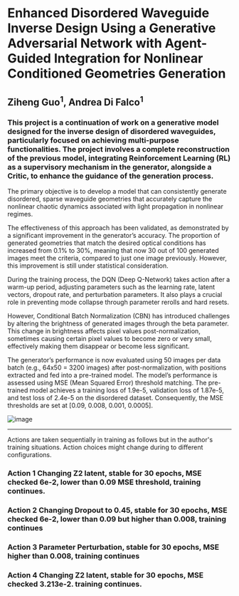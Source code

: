 # Enhanced Disordered Waveguide Inverse Design Using a Generative Adversarial Network with Agent-Guided Integration for Nonlinear Conditioned Geometries Generation
## Ziheng Guo<sup>1</sup>, Andrea Di Falco<sup>1</sup>


### This project is a continuation of work on a generative model designed for the inverse design of disordered waveguides, particularly focused on achieving multi-purpose functionalities. The project involves a complete reconstruction of the previous model, integrating Reinforcement Learning (RL) as a supervisory mechanism in the generator, alongside a Critic, to enhance the guidance of the generation process.

The primary objective is to develop a model that can consistently generate disordered, sparse waveguide geometries that accurately capture the nonlinear chaotic dynamics associated with light propagation in nonlinear regimes.

The effectiveness of this approach has been validated, as demonstrated by a significant improvement in the generator’s accuracy. The proportion of generated geometries that match the desired optical conditions has increased from 0.1% to 30%, meaning that now 30 out of 100 generated images meet the criteria, compared to just one image previously. However, this improvement is still under statistical consideration.

During the training process, the DQN (Deep Q-Network) takes action after a warm-up period, adjusting parameters such as the learning rate, latent vectors, dropout rate, and perturbation parameters. It also plays a crucial role in preventing mode collapse through parameter rerolls and hard resets.

However, Conditional Batch Normalization (CBN) has introduced challenges by altering the brightness of generated images through the beta parameter. This change in brightness affects pixel values post-normalization, sometimes causing certain pixel values to become zero or very small, effectively making them disappear or become less significant.

The generator’s performance is now evaluated using 50 images per data batch (e.g., 64x50 = 3200 images) after post-normalization, with positions extracted and fed into a pre-trained model. The model’s performance is assessed using MSE (Mean Squared Error) threshold matching. The pre-trained model achieves a training loss of 1.9e-5, validation loss of 1.87e-5, and test loss of 2.4e-5 on the disordered dataset. Consequently, the MSE thresholds are set at [0.09, 0.008, 0.001, 0.0005].

![image](https://github.com/user-attachments/assets/51666bea-27d3-47ce-b778-c0dfe15de0cc)






--------------------------------------------------------------------------------
Actions are taken sequentially in training as follows but in the author's training situations. Action choices might change during to different configurations.

### Action 1 Changing Z2 latent, stable for 30 epochs, MSE checked 6e-2, lower than 0.09 MSE threshold, training continues.
### Action 2 Changing Dropout to 0.45, stable for 30 epochs, MSE checked 6e-2, lower than 0.09 but higher than 0.008, training continues
### Action 3 Parameter Perturbation, stable for 30 epochs, MSE higher than 0.008, training continues
### Action 4 Changing Z2 latent, stable for 30 epochs, MSE checked 3.213e-2. training continues. 
